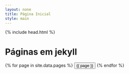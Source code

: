 ```yaml
---
layout: none
title: Página Inicial
style: main
---
```


{% include head.html %}
<body>
<div class="centralizado">
  <h1>Páginas em jekyll</h1>
  {% for page in site.data.pages %}
    <a href="/{{ site.repository-name }}/{{ page | downcase | replace: " ", "_" }}/" ><button>{{ page }}</button></a>
  {% endfor %}
</div>
</body>

